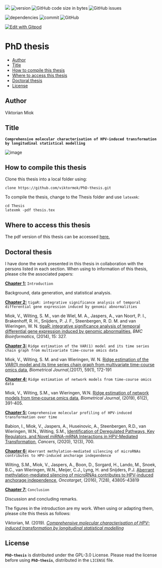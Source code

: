 ![](https://img.shields.io/badge/language-R-orange.svg) ![version](https://img.shields.io/badge/GiHub_version-1.1.0-519dd9) ![GitHub code size in bytes](https://img.shields.io/github/languages/code-size/viktormiok/PhD-thesis) ![GitHub issues](https://img.shields.io/github/issues/viktormiok/PhD-thesis)

![dependencies](https://img.shields.io/badge/dependencies-up%20to%20date-orange)  	![commit](https://img.shields.io/github/last-commit/viktormiok/PhD-thesis) ![GitHub](https://img.shields.io/github/license/viktormiok/PhD-thesis)

[![Edit with Gitpod](https://gitpod.io/button/open-in-gitpod.svg)](https://gitpod.io/#https://github.com/viktormiok/PhD-thesis) 

PhD thesis
========================

- [Author](#author)
- [Title](#title)
- [How to compile this thesis](#how-to-compile-this-thesis)
- [Where to access this thesis](#where-to-access-this-thesis)
- [Doctoral thesis](#doctoral-thesis)
- [License](#license)

## Author

Viktorian Miok

## Title

**`Comprehensive molecular characterisation of HPV-induced transformation by longitudinal statistical modelling`**

![image](https://user-images.githubusercontent.com/22052679/150094286-6c24c95a-4b20-4807-a269-d63e322be8e2.png)

## How to compile this thesis

Clone this thesis into a local folder using:

```{bash}
clone https://github.com/viktormok/PhD-thesis.git
```

To compile the thesis, change to the Thesis folder and use `latexmk`:

```{bash}
cd Thesis
latexmk -pdf thesis.tex
```

## Where to access this thesis

The pdf version of this thesis can be accessed [here.](https://research.vu.nl/en/publications/comprehensive-molecular-characterisation-of-hpv-induced-transform)

## Doctoral thesis

I have done the work presented in this thesis in collaboration with the persons listed in each section. 
When using to information of this thesis, please cite the associated papers:


[**Chapter 1:**](https://research.vu.nl/ws/portalfiles/portal/61554199/chapter+1.pdf) `Introduction`

Background, data generation, and statistical analysis.

[**Chapter 2:**](https://research.vu.nl/ws/portalfiles/portal/61554201/chapter+2.pdf) `tigaR: integrative significance analysis of temporal differential gene expression induced by genomic abnormalities`

Miok, V., Wilting, S. M., van de Wiel, M. A., Jaspers, A., van Noort, P. I., Brakenhoff, R. H., Snijders, P. J. F., Steenbergen, R. D. M. and van Wieringen, W. N. [tigaR: integrative significance analysis of temporal differential gene expression induced by genomic abnormalities](https://bmcbioinformatics.biomedcentral.com/articles/10.1186/1471-2105-15-327), _BMC Bioinformatics_, (2014), 15: 327.

[**Chapter 3:**](https://research.vu.nl/ws/portalfiles/portal/61554203/chapter+3.pdf) `Ridge estimation of the VAR(1) model and its time series chain graph from multivariate time-course omics data`

Miok, V., Wilting, S. M. and van Wieringen, W. N. [Ridge estimation of the VAR(1) model and its time series chain graph from multivariate time-course omics data](https://onlinelibrary.wiley.com/doi/full/10.1002/bimj.201500269), _Biometrical Journal_,(2017), 59(1), 172-191

[**Chapter 4:**](https://research.vu.nl/ws/portalfiles/portal/61554205/chapter+4.pdf) `Ridge estimation of network models from time-course omics data`

Miok, V., Wilting, S.M., van Wieringen, W.N. [Ridge estimation of network models from time‐course omics data](https://onlinelibrary.wiley.com/doi/full/10.1002/bimj.201700195), _Biometrical Journal_, (2019), 61(2), 391-405.

[**Chapter 5:**](https://research.vu.nl/ws/portalfiles/portal/61554207/chapter+5.pdf) `Comprehensive molecular profiling of HPV-induced transformation over time`

Babion, I., Miok, V., Jaspers, A., Huseinovic, A., Steenbergen, R.D., van Wieringen, W.N., Wilting, S.M., [Identification of Deregulated Pathways, Key Regulators, and Novel miRNA-mRNA Interactions in HPV-Mediated Transformation](https://www.mdpi.com/2072-6694/12/3/700), _Cancers_, (2020), 12(3), 700.

[**Chapter 6:**](https://research.vu.nl/ws/portalfiles/portal/61554209/chapter+6.pdf) `Aberrant methylation-mediated silencing of microRNAs contributes to HPV-induced anchorage independence`

Wilting, S.M., Miok, V., Jaspers, A., Boon, D., Sorgard, H., Lando, M., Snoek, B.C., van Wieringen, W.N., Meijer, C.J., Lyng, H. and Snijders, P.J. [Aberrant methylation-mediated silencing of microRNAs contributes to HPV-induced anchorage independence](https://www.oncotarget.com/article/9698/text/), _Oncotarget_, (2016), 7(28), 43805-43819

[**Chapter 7:**](https://research.vu.nl/ws/portalfiles/portal/61554211/chapter+7.pdf) `Conclusion`

Discussion and concluding remarks.

The figures in the introduction are my work. 
When using or adapting them, please cite this thesis as follows:

Viktorian, M. (2019). [_Comprehensive molecular characterisation of HPV-induced transformation by longitudinal statistical modelling_](https://research.vu.nl/en/publications/comprehensive-molecular-characterisation-of-hpv-induced-transform)

## License

__`PhD-thesis`__ is distributed under the GPL-3.0 License. Please read the license before using __`PhD-thesis`__, distributed in the `LICENSE` file.
